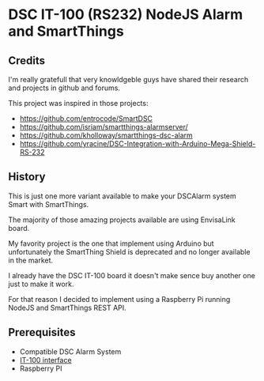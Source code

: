 # DSC IT-100 (RS232) NodeJS Alarm and SmartThings
Credits
-------
I'm really gratefull that very knowldgeble guys have shared their research and projects in github and forums.

This project was inspired in those projects:

 - https://github.com/entrocode/SmartDSC
 - https://github.com/isriam/smartthings-alarmserver/
 - https://github.com/kholloway/smartthings-dsc-alarm
 - https://github.com/yracine/DSC-Integration-with-Arduino-Mega-Shield-RS-232


History
-------
This is just one more variant available to make your DSCAlarm system Smart with SmartThings.

The majority of those amazing projects available are using EnvisaLink board.

My favority project is the one that implement using Arduino but unfortunately the SmartThing Shield is deprecated and no longer available in the market.

I already have the DSC IT-100 board it doesn't make sence buy another one just to make it work.

For that reason I decided to implement using a Raspberry Pi running NodeJS and SmartThings REST API.

Prerequisites
--------------
* Compatible DSC Alarm System 
* [IT-100 interface](http://www.dsc.com/index.php?n=products&o=view&id=22)
* Raspberry PI 


